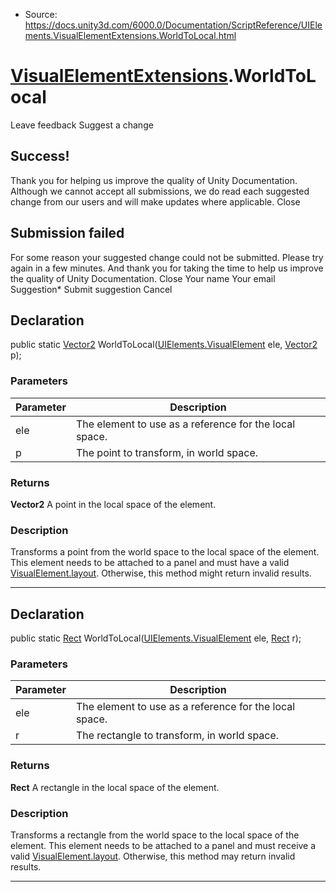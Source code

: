 * Source: https://docs.unity3d.com/6000.0/Documentation/ScriptReference/UIElements.VisualElementExtensions.WorldToLocal.html

#  [VisualElementExtensions](https://docs.unity3d.com/6000.0/Documentation/ScriptReference/UIElements.VisualElementExtensions.html).WorldToLocal
Leave feedback
Suggest a change
## Success!
Thank you for helping us improve the quality of Unity Documentation. Although we cannot accept all submissions, we do read each suggested change from our users and will make updates where applicable.
Close
## Submission failed
For some reason your suggested change could not be submitted. Please <a>try again</a> in a few minutes. And thank you for taking the time to help us improve the quality of Unity Documentation.
Close
Your name Your email Suggestion* Submit suggestion
Cancel
## Declaration
public static [Vector2](https://docs.unity3d.com/6000.0/Documentation/ScriptReference/Vector2.html) WorldToLocal([UIElements.VisualElement](https://docs.unity3d.com/6000.0/Documentation/ScriptReference/UIElements.VisualElement.html) ele, [Vector2](https://docs.unity3d.com/6000.0/Documentation/ScriptReference/Vector2.html) p); 
### Parameters
Parameter | Description  
---|---  
ele | The element to use as a reference for the local space.  
p | The point to transform, in world space.  
### Returns
**Vector2** A point in the local space of the element. 
### Description
Transforms a point from the world space to the local space of the element. 
This element needs to be attached to a panel and must have a valid [VisualElement.layout](https://docs.unity3d.com/6000.0/Documentation/ScriptReference/UIElements.VisualElement-layout.html). Otherwise, this method might return invalid results. 
* * *
## Declaration
public static [Rect](https://docs.unity3d.com/6000.0/Documentation/ScriptReference/Rect.html) WorldToLocal([UIElements.VisualElement](https://docs.unity3d.com/6000.0/Documentation/ScriptReference/UIElements.VisualElement.html) ele, [Rect](https://docs.unity3d.com/6000.0/Documentation/ScriptReference/Rect.html) r); 
### Parameters
Parameter | Description  
---|---  
ele | The element to use as a reference for the local space.  
r | The rectangle to transform, in world space.  
### Returns
**Rect** A rectangle in the local space of the element. 
### Description
Transforms a rectangle from the world space to the local space of the element. 
This element needs to be attached to a panel and must receive a valid [VisualElement.layout](https://docs.unity3d.com/6000.0/Documentation/ScriptReference/UIElements.VisualElement-layout.html). Otherwise, this method may return invalid results. 
* * *
